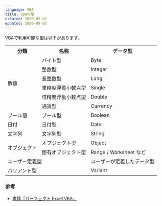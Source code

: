 ```yaml
---
language: VBA
title: VBAの型
created: 2020-09-02
updated: 2020-09-02
---
```

VBAで利用可能な型は以下があります。

<table>
    <tr>
        <th>分類</th>
        <th>名称</th>
        <th>データ型</th>
    </tr>
    <tr>
        <td rowspan="6">数値</td>
        <td>バイト型</td>
        <td>Byte</td>
    </tr>
    <tr>
        <td>整数型</td>
        <td>Integer</td>
    </tr>
    <tr>
        <td>長整数型</td>
        <td>Long</td>
    </tr>
    <tr>
        <td>単精度浮動小数点型</td>
        <td>Single</td>
    </tr>
    <tr>
        <td>倍精度浮動小数点型</td>
        <td>Double</td>
    </tr>
    <tr>
        <td>通貨型</td>
        <td>Currency</td>
    </tr>
    <tr>
        <td>ブール値</td>
        <td>ブール型</td>
        <td>Boolean</td>
    </tr>
    <tr>
        <td>日付</td>
        <td>日付型</td>
        <td>Date</td>
    </tr>
    <tr>
        <td>文字列</td>
        <td>文字列型</td>
        <td>String</td>
    </tr>
    <tr>
        <td rowspan="2">オブジェクト</td>
        <td>オブジェクト型</td>
        <td>Object</td>
    </tr>
    <tr>
        <td>固有オブジェクト型</td>
        <td>Range / Worksheet など</td>
    </tr>
    <tr>
        <td colspan="2">ユーザー定義型</td>
        <td>ユーザーが定義したデータ型</td>
    </tr>
    <tr>
        <td colspan="2">バリアント型</td>
        <td>Variant</td>
    </tr>
</table>


### 参考

- [書籍『パーフェクト Excel VBA』](https://www.amazon.co.jp/dp/B081V1NV7G/ref=cm_sw_r_tw_dp_x_A58tFbFY6PFYE)